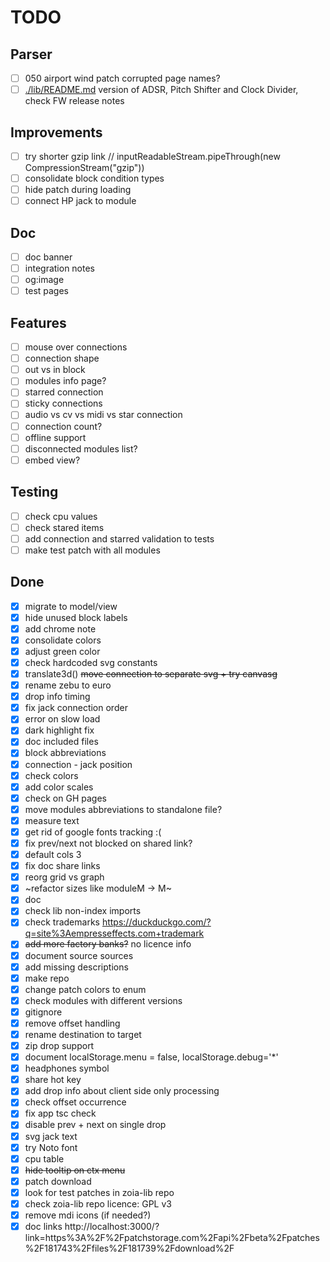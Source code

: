 # TODO

## Parser

- [ ] 050 airport wind patch corrupted page names?
- [ ] [./lib/README.md](./lib/README.md) version of ADSR, Pitch Shifter and Clock Divider, check FW release notes

## Improvements

- [ ] try shorter gzip link // inputReadableStream.pipeThrough(new CompressionStream("gzip"))
- [ ] consolidate block condition types
- [ ] hide patch during loading
- [ ] connect HP jack to module

## Doc

- [ ] doc banner
- [ ] integration notes
- [ ] og:image
- [ ] test pages

## Features

- [ ] mouse over connections
- [ ] connection shape
- [ ] out vs in block
- [ ] modules info page?
- [ ] starred connection
- [ ] sticky connections
- [ ] audio vs cv vs midi vs star connection
- [ ] connection count?
- [ ] offline support
- [ ] disconnected modules list?
- [ ] embed view?

## Testing

- [ ] check cpu values
- [ ] check stared items
- [ ] add connection and starred validation to tests
- [ ] make test patch with all modules

## Done

- [x] migrate to model/view
- [x] hide unused block labels
- [x] add chrome note
- [x] consolidate colors
- [x] adjust green color
- [x] check hardcoded svg constants
- [x] translate3d() ~~move connection to separate svg + try canvasg~~
- [x] rename zebu to euro
- [x] drop info timing
- [x] fix jack connection order
- [x] error on slow load
- [x] dark highlight fix
- [x] doc included files
- [x] block abbreviations
- [x] connection - jack position
- [x] check colors
- [x] add color scales
- [x] check on GH pages
- [x] move modules abbreviations to standalone file?
- [x] measure text
- [x] get rid of google fonts tracking :(
- [x] fix prev/next not blocked on shared link?
- [x] default cols 3
- [x] fix doc share links
- [x] reorg grid vs graph
- [x] ~refactor sizes like moduleM -> M~
- [x] doc
- [x] check lib non-index imports
- [x] check trademarks https://duckduckgo.com/?q=site%3Aempresseffects.com+trademark
- [x] ~~add more factory banks?~~ no licence info
- [x] document source sources
- [x] add missing descriptions
- [x] make repo
- [x] change patch colors to enum
- [x] check modules with different versions
- [x] gitignore
- [x] remove offset handling
- [x] rename destination to target
- [x] zip drop support
- [x] document localStorage.menu = false, localStorage.debug='*'
- [x] headphones symbol
- [x] share hot key
- [x] add drop info about client side only processing
- [x] check offset occurrence
- [x] fix app tsc check
- [x] disable prev + next on single drop
- [x] svg jack text
- [x] try Noto font
- [x] cpu table
- [x] ~~hide tooltip on ctx menu~~
- [x] patch download
- [x] look for test patches in zoia-lib repo
- [x] check zoia-lib repo licence: GPL v3
- [x] remove mdi icons (if needed?)
- [x] doc links http://localhost:3000/?link=https%3A%2F%2Fpatchstorage.com%2Fapi%2Fbeta%2Fpatches%2F181743%2Ffiles%2F181739%2Fdownload%2F
